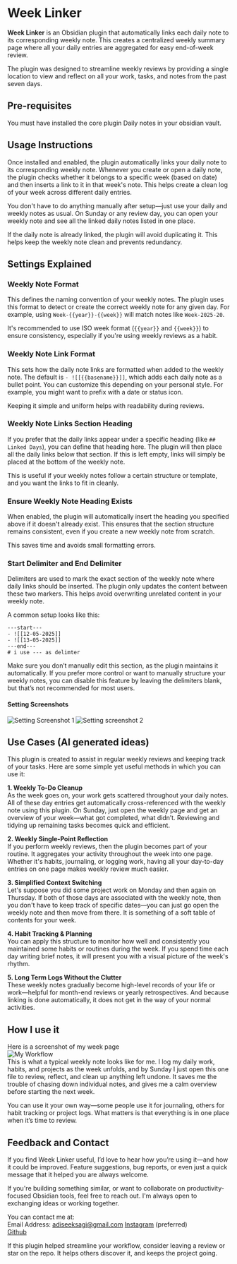 # Week Linker
**Week Linker** is an Obsidian plugin that automatically links each daily note to its corresponding weekly note. This creates a centralized weekly summary page where all your daily entries are aggregated for easy end-of-week review.

The plugin was designed to streamline weekly reviews by providing a single location to view and reflect on all your work, tasks, and notes from the past seven days.
## Pre-requisites
You must have installed the core plugin Daily notes in your obsidian vault.

## Usage Instructions

Once installed and enabled, the plugin automatically links your daily note to its corresponding weekly note. Whenever you create or open a daily note, the plugin checks whether it belongs to a specific week (based on date) and then inserts a link to it in that week's note. This helps create a clean log of your week across different daily entries.

You don't have to do anything manually after setup—just use your daily and weekly notes as usual. On Sunday or any review day, you can open your weekly note and see all the linked daily notes listed in one place.

If the daily note is already linked, the plugin will avoid duplicating it. This helps keep the weekly note clean and prevents redundancy.

## Settings Explained

### Weekly Note Format

This defines the naming convention of your weekly notes. The plugin uses this format to detect or create the correct weekly note for any given day. For example, using `Week-{{year}}-{{week}}` will match notes like `Week-2025-20`.

It's recommended to use ISO week format (`{{year}}` and `{{week}}`) to ensure consistency, especially if you're using weekly reviews as a habit.

### Weekly Note Link Format

This sets how the daily note links are formatted when added to the weekly note. The default is 
`- ![[{{basename}}]]`, which adds each daily note as a bullet point. You can customize this depending on your personal style. For example, you might want to prefix with a date or status icon.

Keeping it simple and uniform helps with readability during reviews.

### Weekly Note Links Section Heading

If you prefer that the daily links appear under a specific heading (like `## Linked Days`), you can define that heading here. The plugin will then place all the daily links below that section. If this is left empty, links will simply be placed at the bottom of the weekly note.

This is useful if your weekly notes follow a certain structure or template, and you want the links to fit in cleanly.

### Ensure Weekly Note Heading Exists

When enabled, the plugin will automatically insert the heading you specified above if it doesn't already exist. This ensures that the section structure remains consistent, even if you create a new weekly note from scratch.

This saves time and avoids small formatting errors.

### Start Delimiter and End Delimiter

Delimiters are used to mark the exact section of the weekly note where daily links should be inserted. The plugin only updates the content between these two markers. This helps avoid overwriting unrelated content in your weekly note.

A common setup looks like this:

```
---start--- 
- ![[12-05-2025]] 
- ![[13-05-2025]] 
---end---
# i use --- as delimter
```
Make sure you don’t manually edit this section, as the plugin maintains it automatically. If you prefer more control or want to manually structure your weekly notes, you can disable this feature by leaving the delimiters blank, but that’s not recommended for most users.

#### Setting Screenshots
![Setting Screenshot 1](<Screenshots/Week Linker Settings SS 1.png>)
![Setting screenshot 2](<Screenshots/Week Linker Setting SS 2.png>)

## Use Cases (AI generated ideas)

This plugin is created to assist in regular weekly reviews and keeping track of your tasks. Here are some simple yet useful methods in which you can use it:

**1. Weekly To-Do Cleanup**  
As the week goes on, your work gets scattered throughout your daily notes. All of these day entries get automatically cross-referenced with the weekly note using this plugin. On Sunday, just open the weekly page and get an overview of your week—what got completed, what didn’t. Reviewing and tidying up remaining tasks becomes quick and efficient.

**2. Weekly Single-Point Reflection**  
If you perform weekly reviews, then the plugin becomes part of your routine. It aggregates your activity throughout the week into one page. Whether it's habits, journaling, or logging work, having all your day-to-day entries on one page makes weekly review much easier.

**3. Simplified Context Switching**  
Let's suppose you did some project work on Monday and then again on Thursday. If both of those days are associated with the weekly note, then you don't have to keep track of specific dates—you can just go open the weekly note and then move from there. It is something of a soft table of contents for your week.

**4. Habit Tracking & Planning**  
You can apply this structure to monitor how well and consistently you maintained some habits or routines during the week. If you spend time each day writing brief notes, it will present you with a visual picture of the week's rhythm.

**5. Long Term Logs Without the Clutter**  
These weekly notes gradually become high-level records of your life or work—helpful for month-end reviews or yearly retrospectives. And because linking is done automatically, it does not get in the way of your normal activities.

## How I use it
Here is a screenshot of my week page
<br>
![My Workflow](<Screenshots/Week linker My workflow.png>)
<br>
This is what a typical weekly note looks like for me. I log my daily work, habits, and projects as the week unfolds, and by Sunday I just open this one file to review, reflect, and clean up anything left undone. It saves me the trouble of chasing down individual notes, and gives me a calm overview before starting the next week.

You can use it your own way—some people use it for journaling, others for habit tracking or project logs. What matters is that everything is in one place when it’s time to review.

## Feedback and Contact
If you find Week Linker useful, I’d love to hear how you’re using it—and how it could be improved. Feature suggestions, bug reports, or even just a quick message that it helped you are always welcome.

If you're building something similar, or want to collaborate on productivity-focused Obsidian tools, feel free to reach out. I'm always open to exchanging ideas or working together.

You can contact me at:  
Email Address: adiseeksagi@gmail.com
[Instagram](https://www.instagram.com/adiseeksagi/?hl=en) (preferred)
<br>
[Github](https://github.com/adiseeksagi)

If this plugin helped streamline your workflow, consider leaving a review or star on the repo. It helps others discover it, and keeps the project going.
